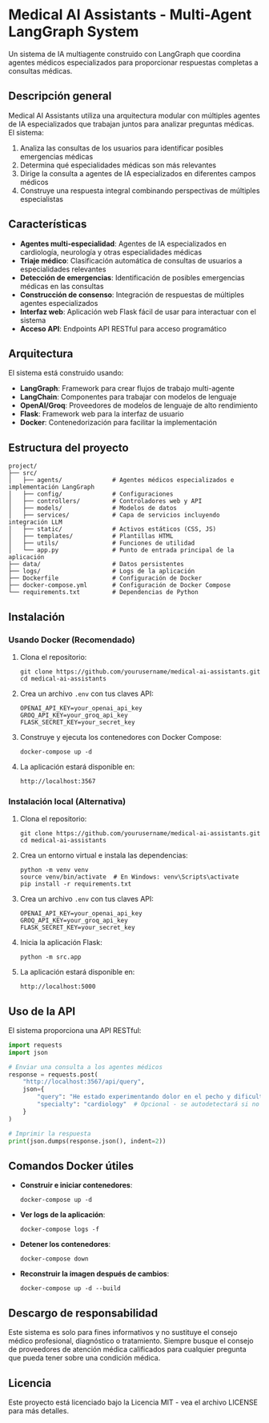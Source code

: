 # Medical AI Assistants - Multi-Agent LangGraph System

Un sistema de IA multiagente construido con LangGraph que coordina agentes médicos especializados para proporcionar respuestas completas a consultas médicas.

## Descripción general

Medical AI Assistants utiliza una arquitectura modular con múltiples agentes de IA especializados que trabajan juntos para analizar preguntas médicas. El sistema:

1. Analiza las consultas de los usuarios para identificar posibles emergencias médicas
2. Determina qué especialidades médicas son más relevantes
3. Dirige la consulta a agentes de IA especializados en diferentes campos médicos
4. Construye una respuesta integral combinando perspectivas de múltiples especialistas

## Características

- **Agentes multi-especialidad**: Agentes de IA especializados en cardiología, neurología y otras especialidades médicas
- **Triaje médico**: Clasificación automática de consultas de usuarios a especialidades relevantes
- **Detección de emergencias**: Identificación de posibles emergencias médicas en las consultas
- **Construcción de consenso**: Integración de respuestas de múltiples agentes especializados
- **Interfaz web**: Aplicación web Flask fácil de usar para interactuar con el sistema
- **Acceso API**: Endpoints API RESTful para acceso programático

## Arquitectura

El sistema está construido usando:

- **LangGraph**: Framework para crear flujos de trabajo multi-agente
- **LangChain**: Componentes para trabajar con modelos de lenguaje
- **OpenAI/Groq**: Proveedores de modelos de lenguaje de alto rendimiento
- **Flask**: Framework web para la interfaz de usuario
- **Docker**: Contenedorización para facilitar la implementación

## Estructura del proyecto

```
project/
├── src/
│   ├── agents/              # Agentes médicos especializados e implementación LangGraph
│   ├── config/              # Configuraciones
│   ├── controllers/         # Controladores web y API
│   ├── models/              # Modelos de datos
│   ├── services/            # Capa de servicios incluyendo integración LLM
│   ├── static/              # Activos estáticos (CSS, JS)
│   ├── templates/           # Plantillas HTML
│   ├── utils/               # Funciones de utilidad
│   └── app.py               # Punto de entrada principal de la aplicación
├── data/                    # Datos persistentes
├── logs/                    # Logs de la aplicación
├── Dockerfile               # Configuración de Docker
├── docker-compose.yml       # Configuración de Docker Compose
└── requirements.txt         # Dependencias de Python
```

## Instalación

### Usando Docker (Recomendado)

1. Clona el repositorio:
   ```
   git clone https://github.com/yourusername/medical-ai-assistants.git
   cd medical-ai-assistants
   ```

2. Crea un archivo `.env` con tus claves API:
   ```
   OPENAI_API_KEY=your_openai_api_key
   GROQ_API_KEY=your_groq_api_key
   FLASK_SECRET_KEY=your_secret_key
   ```

3. Construye y ejecuta los contenedores con Docker Compose:
   ```
   docker-compose up -d
   ```

4. La aplicación estará disponible en:
   ```
   http://localhost:3567
   ```

### Instalación local (Alternativa)

1. Clona el repositorio:
   ```
   git clone https://github.com/yourusername/medical-ai-assistants.git
   cd medical-ai-assistants
   ```

2. Crea un entorno virtual e instala las dependencias:
   ```
   python -m venv venv
   source venv/bin/activate  # En Windows: venv\Scripts\activate
   pip install -r requirements.txt
   ```

3. Crea un archivo `.env` con tus claves API:
   ```
   OPENAI_API_KEY=your_openai_api_key
   GROQ_API_KEY=your_groq_api_key
   FLASK_SECRET_KEY=your_secret_key
   ```

4. Inicia la aplicación Flask:
   ```
   python -m src.app
   ```

5. La aplicación estará disponible en:
   ```
   http://localhost:5000
   ```

## Uso de la API

El sistema proporciona una API RESTful:

```python
import requests
import json

# Enviar una consulta a los agentes médicos
response = requests.post(
    "http://localhost:3567/api/query",
    json={
        "query": "He estado experimentando dolor en el pecho y dificultad para respirar",
        "specialty": "cardiology"  # Opcional - se autodetectará si no se proporciona
    }
)

# Imprimir la respuesta
print(json.dumps(response.json(), indent=2))
```

## Comandos Docker útiles

- **Construir e iniciar contenedores**:
  ```
  docker-compose up -d
  ```

- **Ver logs de la aplicación**:
  ```
  docker-compose logs -f
  ```

- **Detener los contenedores**:
  ```
  docker-compose down
  ```

- **Reconstruir la imagen después de cambios**:
  ```
  docker-compose up -d --build
  ```

## Descargo de responsabilidad

Este sistema es solo para fines informativos y no sustituye el consejo médico profesional, diagnóstico o tratamiento. Siempre busque el consejo de proveedores de atención médica calificados para cualquier pregunta que pueda tener sobre una condición médica.

## Licencia

Este proyecto está licenciado bajo la Licencia MIT - vea el archivo LICENSE para más detalles. 